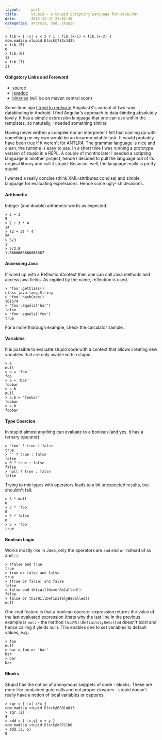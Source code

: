 ```yaml
---
layout:     post
title:      Stupid - a Stupid Scripting Language for Java/JVM
date:       2013-12-27 23:02:45
categories: android, bad, stupid
---
```


```
> fib = { |x| x < 2 ? 1 : fib.(x-1) + fib.(x-2) }
com.madisp.stupid.Block@783c342b
> fib.(5)
8
> fib.(6)
13
> fib.(7)
21
```

#### Obligatory Links and Foreword

* [source](https://github.com/madisp/stupid)
* [javadoc](http://madisp.com/stupid)
* [binaries](http://dl.bintray.com/madisp/maven/com/madisp/stupid/stupid/) (will be on maven central soon)

Some time ago [I tried to replicate](https://github.com/madisp/bad) AngularJS's variant of two-way databinding in Android. I find Angular's approach to data-binding absolutely lovely. It has a simple expression language that one can use within the templates, so naturally, I needed something similar.

Having never written a compiler nor an interpreter I felt that coming up with something on my own would be an insurmountable task. It would probably have been true if it weren't for ANTLR4. The grammar language is nice and clean, the runtime is easy to use. In a short time I was running a prototype version of stupid in a REPL. A couple of months later I needed a scripting language in another project, hence I decided to pull the language out of its original library and call it stupid. Because, well, the language really is pretty stupid.

I wanted a really concise (think XML-attributes concise) and simple language for evaluating expressions. Hence some ugly-ish decisions.

#### Arithmetic

Integer (and double) arithmetic works as expected.

```
> 2 + 3
5
> 2 + 3 * 4
14
> (2 + 3) * 4
20
> 5/3
1
> 5/3.0
1.6666666666666667
```

#### Accessing Java

If wired up with a ReflectionContext then one can call Java methods and access java fields. As implied by the name, reflection is used.

```
> 'foo'.getClass()
class java.lang.String
> 'foo'.hashCode()
101574
> 'foo'.equals('bar')
false
> 'foo'.equals('foo')
true
```

For a more thorough example, check the calculator sample.

#### Variables

It is possible to evaluate stupid code with a context that allows creating new variables that are only usable within stupid.

```
> a
null
> a = 'foo'
foo
> a + 'bar'
foobar
> a.b
null
> a.b = 'foobar'
foobar
> a.b
foobar
```

#### Type Coercion

In stupid almost anything can evaluate to a boolean (and yes, it has a ternary operator):

```
> 'foo' ? true : false
true
> '' ? true : false
false
> 0 ? true : false
false
> null ? true : false
false
```

Trying to mix types with operators leads to a bit unexpected results, but shouldn't fail:

```
> 3 * null
0
> 3 * 'foo'
0
> 3 * false
0
> 3 > 'foo'
true
```

#### Boolean Logic

Works mostly like in Java, only the operators are `and` and `or` instead of `&&` and `||`.

```
> !false and true
true
> true or false and false
true
> (true or false) and false
false
> false and thisWillNeverBeCalled()
false
> false or thisWillDefinitelyBeCalled()
null
```

One cool feature is that a boolean operator expression returns the value of the last evaluated expression (thats why the last line in the previous example is `null` - the method `thisWillDefinitelyBeCalled` doesn't exist and hence calling it yields null). This enables one to set variables to default values, e.g.:

```
> foo
null
> bar = foo or 'bar'
bar
> bar
bar
```

#### Blocks

Stupid has the notion of anonymous snippets of code - blocks. These are more like contained goto calls and not proper closures - stupid doesn't really have a notion of local variables or captures.

```
> sqr = { |x| x*x }
com.madisp.stupid.Block@68814013
> sqr.(2)
4
> add = { |x,y| x + y }
com.madisp.stupid.Block@d0721b0
> add.(3, 5)
8
```